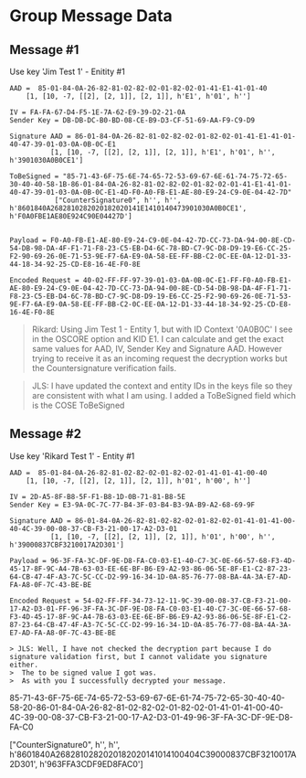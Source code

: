 # Group Message Data

## Message #1

Use key 'Jim Test 1' - Enitity #1

~~~
AAD =  85-01-84-0A-26-82-81-02-82-02-01-82-02-01-41-E1-41-01-40
    [1, [10, -7, [[2], [2, 1]], [2, 1]], h'E1', h'01', h'']
      
IV = FA-FA-67-D4-F5-1E-7A-62-E9-39-D2-21-0A
Sender Key = DB-DB-DC-B0-BD-08-CE-B9-D3-CF-51-69-AA-F9-C9-D9

Signature AAD = 86-01-84-0A-26-82-81-02-82-02-01-82-02-01-41-E1-41-01-40-47-39-01-03-0A-0B-0C-E1
          [1, [10, -7, [[2], [2, 1]], [2, 1]], h'E1', h'01', h'', h'3901030A0B0CE1']

ToBeSigned = "85-71-43-6F-75-6E-74-65-72-53-69-67-6E-61-74-75-72-65-30-40-40-58-1B-86-01-84-0A-26-82-81-02-82-02-01-82-02-01-41-E1-41-01-40-47-39-01-03-0A-0B-0C-E1-4D-F0-A0-FB-E1-AE-80-E9-24-C9-0E-04-42-7D"
           ["CounterSignature0", h'', h'', h'8601840A2682810282020182020141E1410140473901030A0B0CE1', h'F0A0FBE1AE80E924C90E04427D']


Payload = F0-A0-FB-E1-AE-80-E9-24-C9-0E-04-42-7D-CC-73-DA-94-00-8E-CD-54-DB-98-DA-4F-F1-71-F8-23-C5-EB-D4-6C-78-BD-C7-9C-D8-D9-19-E6-CC-25-F2-90-69-26-0E-71-53-9E-F7-6A-E9-0A-58-EE-FF-BB-C2-0C-EE-0A-12-D1-33-44-18-34-92-25-CD-E8-16-4E-F0-8E

Encoded Request = 40-02-FF-FF-97-39-01-03-0A-0B-0C-E1-FF-F0-A0-FB-E1-AE-80-E9-24-C9-0E-04-42-7D-CC-73-DA-94-00-8E-CD-54-DB-98-DA-4F-F1-71-F8-23-C5-EB-D4-6C-78-BD-C7-9C-D8-D9-19-E6-CC-25-F2-90-69-26-0E-71-53-9E-F7-6A-E9-0A-58-EE-FF-BB-C2-0C-EE-0A-12-D1-33-44-18-34-92-25-CD-E8-16-4E-F0-8E
~~~

> Rikard: Using Jim Test 1 - Entity 1, but with ID Context '0A0B0C' I see in the OSCORE option and KID E1.
> I can calculate and get the exact same values for AAD, IV, Sender Key and Signature AAD.
> However trying to receive it as an incoming request the decryption works but the Countersignature verification fails.

> JLS: I have updated the context and entity IDs in the keys file so they are consistent with what I am using.
> I added a ToBeSigned field which is the COSE ToBeSigned

## Message #2

Use key 'Rikard Test 1' - Entity #1

~~~
AAD =  85-01-84-0A-26-82-81-02-82-02-01-82-02-01-41-01-41-00-40
    [1, [10, -7, [[2], [2, 1]], [2, 1]], h'01', h'00', h'']
      
IV = 2D-A5-8F-B8-5F-F1-B8-1D-0B-71-81-B8-5E
Sender Key = E3-9A-0C-7C-77-B4-3F-03-B4-B3-9A-B9-A2-68-69-9F

Signature AAD = 86-01-84-0A-26-82-81-02-82-02-01-82-02-01-41-01-41-00-40-4C-39-00-08-37-CB-F3-21-00-17-A2-D3-01
          [1, [10, -7, [[2], [2, 1]], [2, 1]], h'01', h'00', h'', h'39000837CBF3210017A2D301']

Payload = 96-3F-FA-3C-DF-9E-D8-FA-C0-03-E1-40-C7-3C-0E-66-57-68-F3-4D-45-17-8F-9C-A4-7B-63-03-EE-6E-BF-B6-E9-A2-93-86-06-5E-8F-E1-C2-87-23-64-CB-47-4F-A3-7C-5C-CC-D2-99-16-34-1D-0A-85-76-77-08-BA-4A-3A-E7-AD-FA-A8-0F-7C-43-BE-BE

Encoded Request = 54-02-FF-FF-34-73-12-11-9C-39-00-08-37-CB-F3-21-00-17-A2-D3-01-FF-96-3F-FA-3C-DF-9E-D8-FA-C0-03-E1-40-C7-3C-0E-66-57-68-F3-4D-45-17-8F-9C-A4-7B-63-03-EE-6E-BF-B6-E9-A2-93-86-06-5E-8F-E1-C2-87-23-64-CB-47-4F-A3-7C-5C-CC-D2-99-16-34-1D-0A-85-76-77-08-BA-4A-3A-E7-AD-FA-A8-0F-7C-43-BE-BE

> JLS: Well, I have not checked the decryption part because I do signature validation first, but I cannot validate you signature either.
>  The to be signed value I got was.
>  As with you I successfully decrypted your message.
~~~
85-71-43-6F-75-6E-74-65-72-53-69-67-6E-61-74-75-72-65-30-40-40-58-20-86-01-84-0A-26-82-81-02-82-02-01-82-02-01-41-01-41-00-40-4C-39-00-08-37-CB-F3-21-00-17-A2-D3-01-49-96-3F-FA-3C-DF-9E-D8-FA-C0

["CounterSignature0", h'', h'', h'8601840A2682810282020182020141014100404C39000837CBF3210017A2D301', h'963FFA3CDF9ED8FAC0']
~~~
